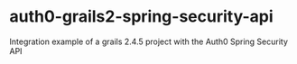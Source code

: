 # auth0-grails2-spring-security-api
Integration example of a grails 2.4.5 project with the Auth0 Spring Security API
